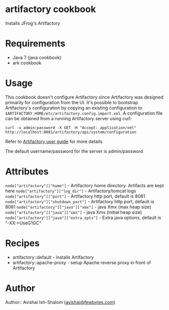 # artifactory cookbook
Installs JFrog's Artifactory

# Requirements
* Java 7 (java cookbook)
* ark cookbook

# Usage
This cookbook doesn't configure Artifactory since Artifactory was designed primarily for configuration from the UI. It's possible to bootstrap Artifactory's configuration by copying an existing configuration to `$ARTIFACTORY_HOME/etc/artifactory.config.import.xml`. A configuration file can be obtained from a running Artifactory server using curl:

	curl -u admin:password -X GET -H "Accept: application/xml" http://localhost:8081/artifactory/api/system/configuration

Refer to [Artifactory user guide](http://wiki.jfrog.org/confluence/display/RTF/Global+Configuration+Descriptor) for more details

The default username/password for the server is admin/password

# Attributes
`node["artifactory"]["home"]` - Artifactory home directory. Artifacts are kept here
`node["artifactory"]["log_dir"]` - Artifactory/tomcat logs
`node["artifactory"]["port"]` - Artifactory http port, default is 8081
`node["artifactory"]["shutdown_port"]` - Artifactory http port, default is 8081
`node["artifactory"]["java"]["xmx"]` - java Xmx (max heap size)
`node["artifactory"]["java"]["xms"]` - java Xms (initial heap size)
`node["artifactory"]["java"]["extra_opts"]` - Extra java options, default is "-XX:+UseG1GC"

# Recipes
* artifactory::default - installs Artifactory
* artifactory::apache-proxy - setup Apache reverse proxy in front of Artifactory

# Author

Author:: Avishai Ish-Shalom (<avishai@fewbytes.com>)
